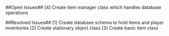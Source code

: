 ##Open Issues##
[4] Create item manager class which handles database operations

##Resolved Issues##
[1] Create database schema to hold items and player inventories
[2] Create stationary object class
[3] Create basic item class